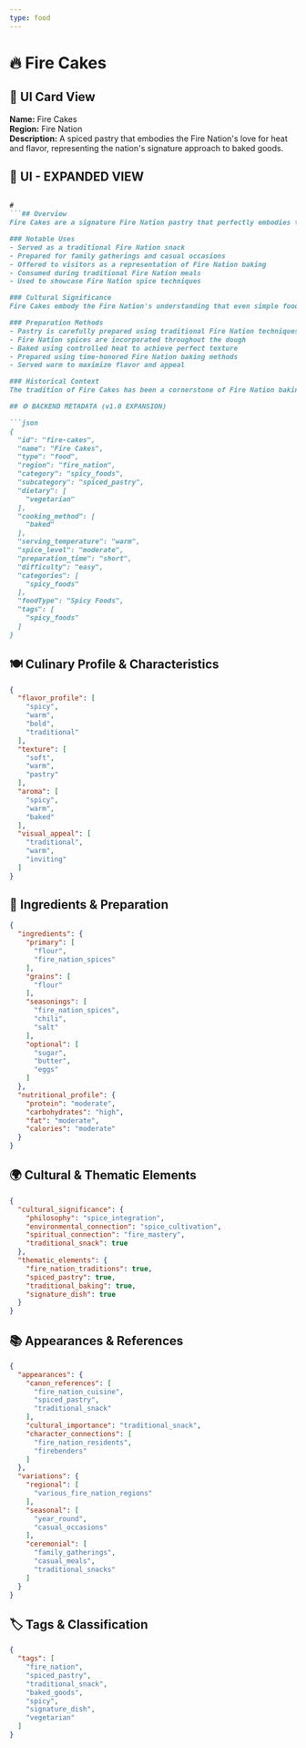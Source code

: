 ```yaml
---
type: food
---
```


# 🔥 Fire Cakes

## 🎴 UI Card View

**Name:** Fire Cakes  
**Region:** Fire Nation  
**Description:** A spiced pastry that embodies the Fire Nation's love for heat and flavor, representing the nation's signature approach to baked goods.

## 📖 UI - EXPANDED VIEW

```md

#
```## Overview
Fire Cakes are a signature Fire Nation pastry that perfectly embodies the nation's love for heat and bold flavors. These spiced pastries showcase the Fire Nation's mastery of baking techniques combined with their signature approach to seasoning, creating treats that are both delicious and representative of the nation's culinary identity. The dish embodies the Fire Nation's philosophy that even simple baked goods can be elevated through the judicious use of spices and seasonings, creating foods that are both comforting and exciting.

### Notable Uses
- Served as a traditional Fire Nation snack
- Prepared for family gatherings and casual occasions
- Offered to visitors as a representation of Fire Nation baking
- Consumed during traditional Fire Nation meals
- Used to showcase Fire Nation spice techniques

### Cultural Significance
Fire Cakes embody the Fire Nation's understanding that even simple foods can be transformed through the addition of carefully selected spices. The dish represents their belief that the best baked goods combine technical skill with bold flavor choices, creating treats that are both satisfying and representative of their culinary heritage. The spiced nature of these cakes reflects the Fire Nation's commitment to incorporating heat and flavor into all aspects of their cuisine.

### Preparation Methods
- Pastry is carefully prepared using traditional Fire Nation techniques
- Fire Nation spices are incorporated throughout the dough
- Baked using controlled heat to achieve perfect texture
- Prepared using time-honored Fire Nation baking methods
- Served warm to maximize flavor and appeal

### Historical Context
The tradition of Fire Cakes has been a cornerstone of Fire Nation baking culture for generations, developed as a way to showcase the nation's love for spices in even the simplest of baked goods. This pastry demonstrates the Fire Nation's practical wisdom and their ability to create satisfying treats that reflect their culinary identity. The tradition continues to be a vital part of Fire Nation culinary culture and serves as a reminder of their commitment to incorporating bold flavors into all aspects of their cuisine.

## ⚙️ BACKEND METADATA (v1.0 EXPANSION)

```json
{
  "id": "fire-cakes",
  "name": "Fire Cakes",
  "type": "food",
  "region": "fire_nation",
  "category": "spicy_foods",
  "subcategory": "spiced_pastry",
  "dietary": [
    "vegetarian"
  ],
  "cooking_method": [
    "baked"
  ],
  "serving_temperature": "warm",
  "spice_level": "moderate",
  "preparation_time": "short",
  "difficulty": "easy",
  "categories": [
    "spicy_foods"
  ],
  "foodType": "Spicy Foods",
  "tags": [
    "spicy_foods"
  ]
}
```

## 🍽️ Culinary Profile & Characteristics

```json
{
  "flavor_profile": [
    "spicy",
    "warm",
    "bold",
    "traditional"
  ],
  "texture": [
    "soft",
    "warm",
    "pastry"
  ],
  "aroma": [
    "spicy",
    "warm",
    "baked"
  ],
  "visual_appeal": [
    "traditional",
    "warm",
    "inviting"
  ]
}
```

## 🥘 Ingredients & Preparation

```json
{
  "ingredients": {
    "primary": [
      "flour",
      "fire_nation_spices"
    ],
    "grains": [
      "flour"
    ],
    "seasonings": [
      "fire_nation_spices",
      "chili",
      "salt"
    ],
    "optional": [
      "sugar",
      "butter",
      "eggs"
    ]
  },
  "nutritional_profile": {
    "protein": "moderate",
    "carbohydrates": "high",
    "fat": "moderate",
    "calories": "moderate"
  }
}
```

## 🌍 Cultural & Thematic Elements

```json
{
  "cultural_significance": {
    "philosophy": "spice_integration",
    "environmental_connection": "spice_cultivation",
    "spiritual_connection": "fire_mastery",
    "traditional_snack": true
  },
  "thematic_elements": {
    "fire_nation_traditions": true,
    "spiced_pastry": true,
    "traditional_baking": true,
    "signature_dish": true
  }
}
```

## 📚 Appearances & References

```json
{
  "appearances": {
    "canon_references": [
      "fire_nation_cuisine",
      "spiced_pastry",
      "traditional_snack"
    ],
    "cultural_importance": "traditional_snack",
    "character_connections": [
      "fire_nation_residents",
      "firebenders"
    ]
  },
  "variations": {
    "regional": [
      "various_fire_nation_regions"
    ],
    "seasonal": [
      "year_round",
      "casual_occasions"
    ],
    "ceremonial": [
      "family_gatherings",
      "casual_meals",
      "traditional_snacks"
    ]
  }
}
```

## 🏷️ Tags & Classification

```json
{
  "tags": [
    "fire_nation",
    "spiced_pastry",
    "traditional_snack",
    "baked_goods",
    "spicy",
    "signature_dish",
    "vegetarian"
  ]
}
```
